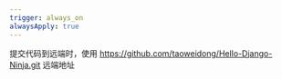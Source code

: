 ```yaml
---
trigger: always_on
alwaysApply: true
---
```

提交代码到远端时，使用 https://github.com/taoweidong/Hello-Django-Ninja.git 远端地址